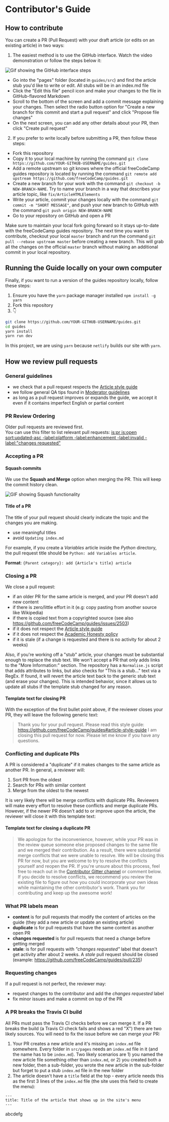 # Contributor's Guide

## How to contribute
You can create a PR (Pull Request) with your draft article (or edits on an existing article) in two ways:

1) The easiest method is to use the GitHub interface. Watch the video demonstration or follow the steps below it:

![Gif showing the GitHub interface steps](https://i.imgur.com/0cmxJwN.gif)

- Go into the "pages" folder (located in `guides/src`) and find the article stub you'd like to write or edit. All stubs will be in an index.md file
- Click the "Edit this file" pencil icon and make your changes to the file in GitHub-flavored Markdown
- Scroll to the bottom of the screen and add a commit message explaining your changes. Then select the radio button option for "Create a new branch for this commit and start a pull request" and click "Propose file changes"
- On the next screen, you can add any other details about your PR, then click "Create pull request"


2) If you prefer to write locally before submitting a PR, then follow these steps:
- Fork this repository
- Copy it to your local machine by running the command `git clone https://github.com/YOUR-GITHUB-USERNAME/guides.git`
- Add a remote upstream so git knows where the official freeCodeCamp guides repository is located by running the command `git remote add upstream https://github.com/freeCodeCamp/guides.git`
- Create a new branch for your work with the command `git checkout -b NEW-BRANCH-NAME`. Try to name your branch in a way that describes your article topic, like `fix/ArticleHTMLElements`
- Write your article, commit your changes locally with the command `git commit -m "SHORT MESSAGE"`, and push your new branch to GitHub with the command `git push origin NEW-BRANCH-NAME`
- Go to your repository on GitHub and open a PR

Make sure to maintain your local fork going forward so it stays up-to-date with the freeCodeCamp guides repository. The next time you want to contribute, checkout your local `master` branch and run the command `git pull --rebase upstream master` before creating a new branch. This will grab all the changes on the official `master` branch without making an additional commit in your local repository.

## Running the Guide locally on your own computer

Finally, if you want to run a version of the guides repository locally, follow these steps:

1. Ensure you have the `yarn` package manager installed `npm install -g yarn`
2. Fork this repository
3. :point_down:
```sh
git clone https://github.com/YOUR-GITHUB-USERNAME/guides.git
cd guides
yarn install
yarn run dev
```

In this project, we are using `yarn` because `netlify` builds our site with `yarn`.

## How we review pull requests

### General guidelines
- we check that a pull request respects the [Article style guide](./README.md/#article-style-guide)
- we follow general QA tips found in [Moderator guidelines](https://forum.freecodecamp.org/t/freecodecamp-moderator-guidelines/18295)
- as long as a pull request improves or expands the guide, we accept it even if it contains imperfect English or partial content

### PR Review Ordering
Older pull requests are reviewed first.  
You can use this filter to list relevant pull requests: [is:pr is:open sort:updated-asc -label:platform -label:enhancement -label:invalid -label:"changes requested"](https://github.com/freeCodeCamp/guides/pulls?utf8=%E2%9C%93&q=is%3Apr%20is%3Aopen%20sort%3Aupdated-asc%20-label%3Aplatform%20-label%3Aenhancement%20-label%3Ainvalid%20-label%3A%22changes%20requested%22)

### Accepting a PR

#### Squash commits
We use the __Squash and Merge__ option when merging the PR.
This will keep the commit history clean.

![GIF showing Squash functionality](https://files.gitter.im/FreeCodeCamp/Contributors/56MQ/9cb8db153d7bb1b3576cd1ffc207e39d.gif)

#### Title of a PR
The title of your pull request should clearly indicate the topic and the changes you are making.

- use meaningful titles
- avoid `Updating index.md`

For example, if you create a _Variables_ article inside the _Python_ directory,  
the pull request title should be `Python: add Variables article`.

**Format**: `{Parent category}: add {Article's title} article`

### Closing a PR
We close a pull request:

- if an older PR for the same article is merged, and your PR doesn't add new content
- if there is zero/little effort in it (e.g: copy pasting from another source like Wikipedia)
- if there is copied text from a copyrighted source (see also https://github.com/freeCodeCamp/guides/issues/2503)
- if it does not respect the [Article style guide](https://github.com/freeCodeCamp/guides#article-style-guide)
- if it does not respect the [Academic Honesty policy](https://www.freecodecamp.org/academic-honesty)
- if it is stale (if a change is requested and there is no activity for about 2 weeks)

Also, if you're working off a "stub" article, your changes must be substantial enough to replace the stub text. We won't accept a PR that only adds links to the "More Information:" section. The repository has a `Normalise.js` script that adds attributes to links, but also checks for "This is a stub..." text via a RegEx. If found, it will revert the article text back to the generic stub text (and erase your changes). This is intended behavior, since it allows us to update all stubs if the template stub changed for any reason.

#### Template text for closing PR
With the exception of the first bullet point above, if the reviewer closes your PR, they will leave the following generic text:

> Thank you for your pull request. Please read this style guide: https://github.com/freeCodeCamp/guides#article-style-guide
I am closing this pull request for now. Please let me know if you have any questions.

### Conflicting and duplicate PRs
A PR is considered a "duplicate" if it makes changes to the same article as another PR. In general, a reviewer will: 

1. Sort PR from the oldest
2. Search for PRs with similar content
3. Merge from the oldest to the newest

It is very likely there will be merge conflicts with duplicate PRs. Reviewers will make every effort to resolve these conflicts and merge duplicate PRs. However, if the newer PR doesn't add to or improve upon the article, the reviewer will close it with this template text:

#### Template text for closing a duplicate PR
> We apologize for the inconvenience, however, while your PR was in the review queue someone else proposed changes to the same file and we merged their contribution. As a result, there were substantial merge conflicts that we were unable to resolve. We will be closing this PR for now, but you are welcome to try to resolve the conflicts yourself and reopen the PR. If you're unsure about this process, feel free to reach out in the [Contributor Gitter channel](https://gitter.im/FreeCodeCamp/Contributors) or comment below. If you decide to resolve conflicts, we recommend you review the existing file to figure out how you could incorporate your own ideas while maintaining the other contributor's work. Thank you for contributing and keep up the awesome work!

### What PR labels mean
- **content** is for pull requests that modify the content of articles on the guide (they add a new article or update an existing article)
- **duplicate** is for pull requests that have the same content as another open PR
- **changes requested** is for pull requests that need a change before getting merged
- **stale**: is for pull requests with _"changes requested"_ label that doesn't get activity after about 2 weeks.  A _stale_ pull request should be closed (example: https://github.com/freeCodeCamp/guides/pull/235)

### Requesting changes
If a pull request is not perfect, the reviewer may:
- request changes to the contributor and add the *changes requested* label
- fix minor issues and make a commit on top of the PR

### A PR breaks the Travis CI build
All PRs must pass the Travis CI checks before we can merge it. If a PR breaks the build (a Travis CI check fails and shows a red "X") there are two likely sources. You will need to fix the issue before we can merge your PR:

1. Your PR creates a new article and it's missing an `index.md` file somewhere. Every folder in `src/pages` needs an `index.md` file in it (and the name has to be `index.md`). Two likely scenarios are 1) you named the new article file something other than `index.md`, or 2) you created both a new folder, then a sub-folder, you wrote the new article in the sub-folder but forget to put a stub `index.md` file in the new folder
2. The article doesn't have a `title` field at the top - every article needs this as the first 3 lines of the `index.md` file (the site uses this field to create the menu):

```
---
title: Title of the article that shows up in the site's menu
---
```
abcdefg
